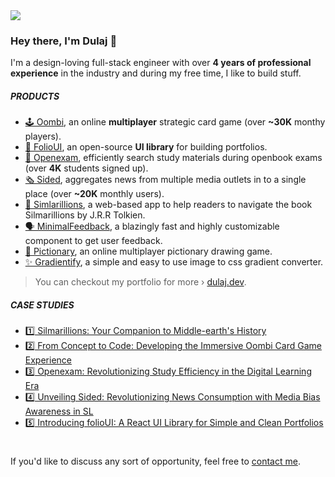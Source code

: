 <a href="https://www.dulaj.dev" target="_blank">
  <img src="https://d3w2fcjgwwg2qu.cloudfront.net/git-banner.webp"/>
</a>

### Hey there, I'm **Dulaj** :wave:

I'm a design-loving full-stack engineer with over **4 years of professional experience** in the industry and during my free time, I like to build stuff.

##### PRODUCTS
- [🕹 Oombi](https://oombi.io/), an online **multiplayer** strategic card game (over **~30K** monthy players).
- [🦄 FolioUI](https://github.com/dulajkavinda/folio-ui/), an open-source **UI library** for building portfolios.
- [🚀 Openexam](https://openexam.live/), efficiently search study materials during openbook exams (over **4K** students signed up).
- [🗞 Sided](https://sided.news/), aggregates news from multiple media outlets in to a single place (over **~20K** monthly users).
- [🐞 Simlarillions](https://silmarillions.com/), a web-based app to help readers to navigate the book Silmarillions by J.R.R Tolkien.
- [🗣 MinimalFeedback](https://github.com/dulajkavinda/minimal-feedback/), a blazingly fast and highly customizable component to get user feedback.
- [🎨 Pictionary](https://pictionary.dulaj.dev/), an online multiplayer pictionary drawing game.
- [✨ Gradientify](https://github.com/dulajkavinda/gradientify/), a simple and easy to use image to css gradient converter.
> You can checkout my portfolio for more › [dulaj.dev](https://dulaj.dev/).


##### CASE STUDIES
- [1️⃣ Silmarillions: Your Companion to Middle-earth's History](https://www.dulaj.dev/posts/Silmarillions:-Your-Companion-to-Middle-earth's-History-51042370ab1047a7a0fe6aa419f23e9d)
- [2️⃣ From Concept to Code: Developing the Immersive Oombi Card Game Experience](https://www.dulaj.dev/posts/From-Concept-to-Code:-Developing-the-Immersive-Oombi-Card-Game-Experience-b08e72b7d5a24c398c93ba935be9e4bb)
- [3️⃣ Openexam: Revolutionizing Study Efficiency in the Digital Learning Era](https://www.dulaj.dev/posts/Openexam:-Revolutionizing-Study-Efficiency-in-the-Digital-Learning-Era-c8024fd109b341a68707820051b31b5c)
- [4️⃣ Unveiling Sided: Revolutionizing News Consumption with Media Bias Awareness in SL](https://www.dulaj.dev/posts/Unveiling-Sided:-Revolutionizing-News-Consumption-with-Media-Bias-Awareness-in-SL-43970be0df0c478db167a3123156cfed)
- [5️⃣ Introducing folioUI: A React UI Library for Simple and Clean Portfolios](https://www.dulaj.dev/posts/Introducing-folioUI:-A-React-UI-Library-for-Simple-and-Clean-Portfolios-83427cfc5c88464681d259b0c1c6de74)

#
If you'd like to discuss any sort of opportunity, feel free to [contact me](mailto:hi@dulaj.dev).
